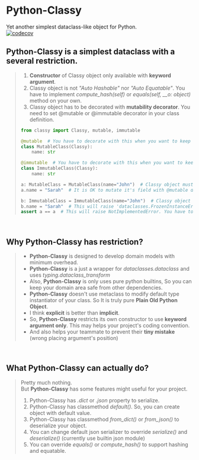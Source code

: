 # Python-Classy
Yet another simplest dataclass-like object for Python.  
[![codecov](https://codecov.io/gh/E5presso/Classy/branch/main/graph/badge.svg?token=F6WD2Y1976)](https://codecov.io/gh/E5presso/Classy)
<br>

## **Python-Classy** is a simplest dataclass with a several **restriction**.  
> 1. **Constructor** of Classy object only available with **keyword argument**.  
> 2. Classy object is not *"Auto Hashable"* nor *"Auto Equatable"*. You have to implement *compute_hash(self)* or *equals(self, __o: object)* method on your own.  
> 3. Classy object has to be decorated with **mutability decorator**. You need to set @mutable or @immutable decorator in your class definition.  
> ```python
> from classy import Classy, mutable, immutable
>
> @mutable  # You have to decorate with this when you want to keep this object mutable
> class MutableClass(Classy):
>     name: str
> 
> @immutable  # You have to decorate with this when you want to keep this object immutable
> class ImmutableClass(Classy):
>     name: str
> 
> a: MutableClass = MutableClass(name="John")  # Classy object must be constructed with keyword argument.
> a.name = "Sarah"  # It is OK to mutate it's field with @mutable decorator.
> 
> b: ImmutableClass = ImmutableClass(name="John")  # Classy object must be constructed with keyword argument.
> b.name = "Sarah"  # This will raise 'dataclasses.FrozenInstanceError'
> assert a == a  # This will raise NotImplementedError. You have to implement equals(self, __o: object) -> bool:
>```  

<br>

## Why **Python-Classy** has restriction?  
> + **Python-Classy** is designed to develop domain models with minimum overhead.  
> + **Python-Classy** is a just a wrapper for *dataclasses.dataclass* and uses *typing.dataclass_transform*  
> + Also, **Python-Classy** is only uses pure python builtins, So you can keep your domain area safe from other dependencies.  
> + **Python-Classy** doesn't use metaclass to modify default type instantiator of your class. So It is truly pure **Plain Old Python Object**.  
> + I think **explicit** is better than **implicit**.  
> + So, **Python-Classy** restricts its own constructor to use **keyword argument only**. This may helps your project's coding convention.  
> + And also helps your teammate to prevent their **tiny mistake** (wrong placing argument's position)  

<br>

## What **Python-Classy** can actually do?
> Pretty much nothing.  
> But **Python-Classy** has some features might useful for your project.  
> 1. Python-Classy has *.dict* or *.json* property to serialize.  
> 2. Python-Classy has classmethod *default()*. So, you can create object with default value.  
> 3. Python-Classy has classmethod *from_dict()* or *from_json()* to deserialize your object.  
> 4. You can change default json serializer to override *serialize()* and *deserialize()* (currently use builtin json module)
> 5. You can override *equals()* or *compute_hash()* to support hashing and equatable.  
